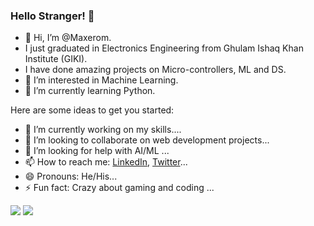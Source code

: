 ### Hello Stranger! 👋

- 👋 Hi, I’m @Maxerom.
- I just graduated in Electronics Engineering from Ghulam Ishaq Khan Institute (GIKI).
- I have done amazing projects on Micro-controllers, ML and DS.
- 👀 I’m interested in Machine Learning.
- 🌱 I’m currently learning Python.

Here are some ideas to get you started:

- 🔭 I’m currently working on my skills....
- 👯 I’m looking to collaborate on web development projects...
- 🤔 I’m looking for help with AI/ML ...
- 📫 How to reach me: [LinkedIn](https://www.linkedin.com/in/ibrahim-murtaza-5013/), [Twitter](https://twitter.com/Maxerom)...
- 😄 Pronouns: He/His...
- ⚡ Fun fact: Crazy about gaming and coding ...


<img src="https://github-readme-stats.vercel.app/api?username=Maxerom&theme=prussian&show_icons=true" /> <img src="https://github-readme-stats.vercel.app/api/top-langs/?username=Maxerom&theme=prussian&show_icons=true" />


